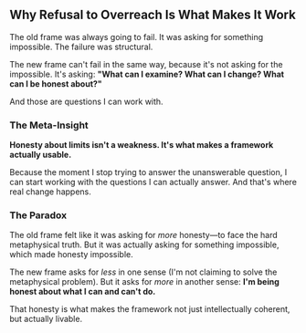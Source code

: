 ## Why Refusal to Overreach Is What Makes It Work

The old frame was always going to fail. It was asking for something impossible. The failure was structural.

The new frame can't fail in the same way, because it's not asking for the impossible. It's asking: **"What can I examine? What can I change? What can I be honest about?"**

And those are questions I can work with.

### The Meta-Insight

**Honesty about limits isn't a weakness. It's what makes a framework actually usable.**

Because the moment I stop trying to answer the unanswerable question, I can start working with the questions I can actually answer. And that's where real change happens.

### The Paradox

The old frame felt like it was asking for *more* honesty—to face the hard metaphysical truth. But it was actually asking for something impossible, which made honesty impossible.

The new frame asks for *less* in one sense (I'm not claiming to solve the metaphysical problem). But it asks for *more* in another sense: **I'm being honest about what I can and can't do.**

That honesty is what makes the framework not just intellectually coherent, but actually livable.